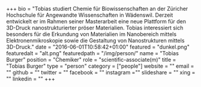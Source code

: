 +++
bio = "Tobias studiert Chemie für Biowissenschaften an der Züricher Hochschule für Angewandte Wissenschaften in Wädenswil. Derzeit entwickelt er im Rahmen seiner Masterarbeit eine neue Plattform für den 3D-Druck nanostrukturierter pröser Materialien. Tobias interessiert sich besonders für die Erkundung von Materialien im Nanobereich mittels Elektronenmikroskopie sowie die Gestaltung von Nanostrukturen mittels 3D-Druck."
date = "2016-06-01T10:58:42+01:00"
featured = "dunkel.png"
featuredalt = "alt.png"
featuredpath = "/img/person/"
name = "Tobias Burger"
position = "Chemiker"
role = "scientific-associate(m)"
title = "Tobias Burger"
type = "person"
category = ["people"]
website = ""
email = ""
github = ""
twitter = ""
facebook = ""
instagram =""
slideshare = ""
xing = ""
linkedin = ""
+++
